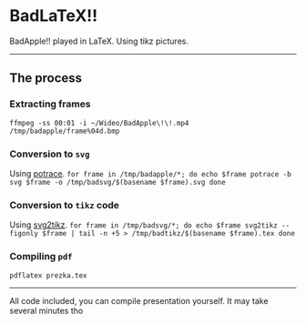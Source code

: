 # BadLaTeX!!
BadApple!! played in LaTeX. Using tikz pictures.

---

## The process
### Extracting frames
``
ffmpeg -ss 00:01 -i ~/Wideo/BadApple\!\!.mp4 /tmp/badapple/frame%04d.bmp
``

### Conversion to `svg`
Using [potrace](https://potrace.sourceforge.net/).
``
for frame in /tmp/badapple/*; do
    echo $frame
    potrace -b svg $frame -o /tmp/badsvg/$(basename $frame).svg
done
``

### Conversion to `tikz` code
Using [svg2tikz](http://xyz2tex.github.io/svg2tikz/).
``
for frame in /tmp/badsvg/*; do
    echo $frame
    svg2tikz --figonly $frame | tail -n +5 > /tmp/badtikz/$(basename $frame).tex
done
``

### Compiling `pdf`
``
pdflatex prezka.tex
``

---

All code included, you can compile presentation yourself.
It may take several minutes tho

